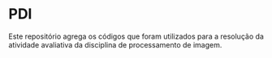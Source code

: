 # PDI

Este repositório agrega os códigos que foram utilizados para a resolução da atividade avaliativa da disciplina de processamento de imagem.